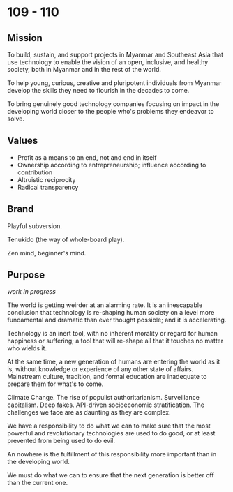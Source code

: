 # 109 - 110

## Mission

To build, sustain, and support projects in Myanmar and Southeast Asia that use technology to enable the vision of an open, inclusive, and healthy society, both in Myanmar and in the rest of the world.

To help young, curious, creative and pluripotent individuals from Myanmar develop the skills they need to flourish in the decades to come.

To bring genuinely good technology companies focusing on impact in the developing world closer to the people who's problems they endeavor to solve.

## Values

* Profit as a means to an end, not and end in itself
* Ownership according to entrepreneurship; influence according to contribution
* Altruistic reciprocity
* Radical transparency

## Brand

Playful subversion.

Tenukido (the way of whole-board play).

Zen mind, beginner's mind.

## Purpose

*work in progress*

The world is getting weirder at an alarming rate. It is an inescapable conclusion that technology is re-shaping human society on a level more fundamental and dramatic than ever thought possible; and it is accelerating.

Technology is an inert tool, with no inherent morality or regard for human happiness or suffering; a tool that will re-shape all that it touches no matter who wields it.

At the same time, a new generation of humans are entering the world as it is, without knowledge or experience of any other state of affairs. Mainstream culture, tradition, and formal education are inadequate to prepare them for what's to come.

Climate Change. The rise of populist authoritarianism. Surveillance capitalism. Deep fakes. API-driven socioeconomic stratification. The challenges we face are as daunting as they are complex.

We have a responsibility to do what we can to make sure that the most powerful and revolutionary technologies are used to do good, or at least prevented from being used to do evil.

An nowhere is the fulfillment of this responsibility more important than in the developing world.

We must do what we can to ensure that the next generation is better off than the current one.
